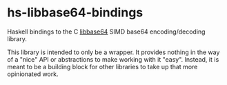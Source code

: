 # hs-libbase64-bindings

Haskell bindings to the C [libbase64](https://github.com/aklomp/libbase64) SIMD
base64 encoding/decoding library.

This library is intended to only be a wrapper. It provides nothing in the way of
a "nice" API or abstractions to make working with it "easy". Instead, it is
meant to be a building block for other libraries to take up that more
opinionated work.
